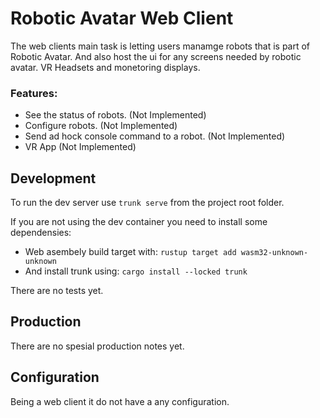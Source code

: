 # Robotic Avatar Web Client

The web clients main task is letting users manamge robots that is part of Robotic Avatar. And also host the ui for any screens needed by robotic avatar. VR Headsets and monetoring displays.

### Features:
* See the status of robots. (Not Implemented)
* Configure robots. (Not Implemented)
* Send ad hock console command to a robot. (Not Implemented)
* VR App (Not Implemented)

## Development

To run the dev server use `trunk serve` from the project root folder.

If you are not using the dev container you need to install some dependensies:

* Web asembely build target with: `rustup target add wasm32-unknown-unknown`
* And install trunk using: `cargo install --locked trunk`

There are no tests yet.

## Production

There are no spesial production notes yet.

## Configuration
Being a web client it do not have a any configuration.

